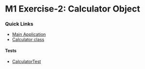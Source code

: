 # M1 Exercise-2: Calculator Object

### Quick Links
* [Main Application](https://github.com/profjjk/jordan_kelly_java/blob/main/M1-Challenge-Jordan-Kelly/CalculatorObject/src/main/java/com/company/Main.java)
* [Calculator class](https://github.com/profjjk/jordan_kelly_java/blob/main/M1-Challenge-Jordan-Kelly/CalculatorObject/src/main/java/com/company/Calculator.java)

#### Tests
* [CalculatorTest](https://github.com/profjjk/jordan_kelly_java/blob/main/M1-Challenge-Jordan-Kelly/CalculatorObject/src/test/java/com/company/CalculatorTest.java)